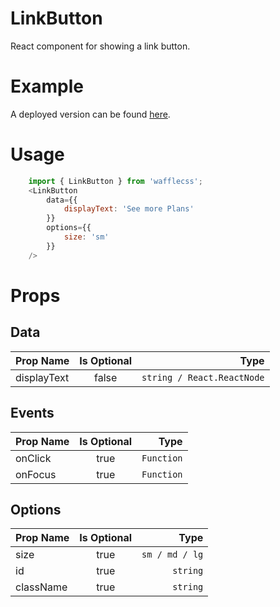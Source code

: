 # LinkButton

React component for showing a link button.

# Example

A deployed version can be found [here](https://wafflecss-jithinqw.vercel.app/?path=/docs/linkbutton--link-button-lg).

# Usage

```javascript
    import { LinkButton } from 'wafflecss';
    <LinkButton
        data={{
            displayText: 'See more Plans'
        }}
        options={{
            size: 'sm'
        }}
    />
```

# Props

## Data
| Prop Name   |Is Optional    |  Type |
|----------|:-------------:|------:|
| displayText |  false | `string / React.ReactNode` |

## Events
| Prop Name   |Is Optional    |  Type |
|----------|:-------------:|------:|
| onClick |  true | `Function` |
| onFocus |  true | `Function` |

## Options
| Prop Name   |Is Optional    |  Type |
|----------|:-------------:|------:|
| size |  true | `sm / md / lg` |
| id |  true | `string` |
| className |  true | `string` |